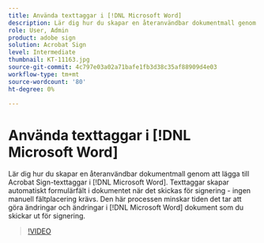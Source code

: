 ```yaml
---
title: Använda texttaggar i [!DNL Microsoft Word]
description: Lär dig hur du skapar en återanvändbar dokumentmall genom att lägga till Acrobat Sign-texttaggar i [!DNL Microsoft Word]
role: User, Admin
product: adobe sign
solution: Acrobat Sign
level: Intermediate
thumbnail: KT-11163.jpg
source-git-commit: 4c797e03a02a71bafe1fb3d38c35af88909d4e03
workflow-type: tm+mt
source-wordcount: '80'
ht-degree: 0%

---
```


# Använda texttaggar i [!DNL Microsoft Word]

Lär dig hur du skapar en återanvändbar dokumentmall genom att lägga till Acrobat Sign-texttaggar i [!DNL Microsoft Word]. Texttaggar skapar automatiskt formulärfält i dokumentet när det skickas för signering - ingen manuell fältplacering krävs.
Den här processen minskar tiden det tar att göra ändringar och ändringar i [!DNL Microsoft Word] dokument som du skickar ut för signering.

>[!VIDEO](https://video.tv.adobe.com/v/3409482?hidetitle=true)
